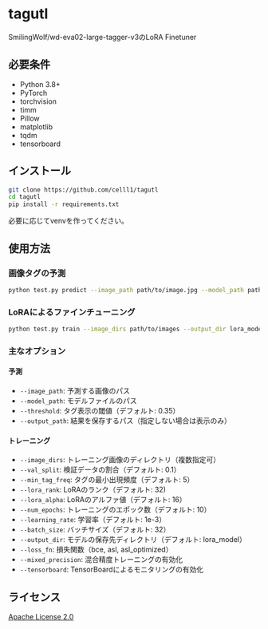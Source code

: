 # tagutl

SmilingWolf/wd-eva02-large-tagger-v3のLoRA Finetuner

## 必要条件

- Python 3.8+
- PyTorch
- torchvision
- timm
- Pillow
- matplotlib
- tqdm
- tensorboard

## インストール

```bash
git clone https://github.com/celll1/tagutl
cd tagutl
pip install -r requirements.txt
```
  
必要に応じてvenvを作ってください。  

## 使用方法

### 画像タグの予測

```bash
python test.py predict --image_path path/to/image.jpg --model_path path/to/model.safetensors --threshold 0.35
```

### LoRAによるファインチューニング

```bash
python test.py train --image_dirs path/to/images --output_dir lora_model --num_epochs 10 --batch_size 8 --learning_rate 1e-4 --lora_rank 32 --lora_alpha 16 --tensorboard
```

### 主なオプション

#### 予測

- `--image_path`: 予測する画像のパス
- `--model_path`: モデルファイルのパス
- `--threshold`: タグ表示の閾値（デフォルト: 0.35）
- `--output_path`: 結果を保存するパス（指定しない場合は表示のみ）

#### トレーニング

- `--image_dirs`: トレーニング画像のディレクトリ（複数指定可）
- `--val_split`: 検証データの割合（デフォルト: 0.1）
- `--min_tag_freq`: タグの最小出現頻度（デフォルト: 5）
- `--lora_rank`: LoRAのランク（デフォルト: 32)
- `--lora_alpha`: LoRAのアルファ値（デフォルト: 16）
- `--num_epochs`: トレーニングのエポック数（デフォルト: 10）
- `--learning_rate`: 学習率（デフォルト: 1e-3）
- `--batch_size`: バッチサイズ（デフォルト: 32）
- `--output_dir`: モデルの保存先ディレクトリ（デフォルト: lora_model）
- `--loss_fn`: 損失関数（bce, asl, asl_optimized）
- `--mixed_precision`: 混合精度トレーニングの有効化
- `--tensorboard`: TensorBoardによるモニタリングの有効化

## ライセンス

[Apache License 2.0](LICENSE)